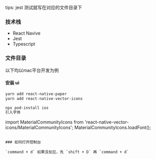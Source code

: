 tips: jest 测试就写在对应的文件目录下  

### 技术栈
- React Navive
- Jest
- Typescript

### 文件目录

以下均以mac平台开发为例
#### 安装 ui
```bash
yarn add react-native-paper
yarn add react-native-vector-icons

npx pod-install ios
引入字体
```
import MaterialCommunityIcons from 'react-native-vector-icons/MaterialCommunityIcons';
MaterialCommunityIcons.loadFont();

```

### 如何打开控制台

`command + d` 如果没反应，先 `shift + D` 再 `command + d` 